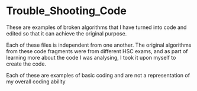 # Trouble_Shooting_Code
These are examples of broken algorithms that I have turned into code and edited so that it can achieve the original purpose.

Each of these files is independent from one another. 
The original algorithms from these code fragments were from different HSC exams, and as part of learning more about the code I was analysing, I took it upon myself to create the code. 

Each of these are examples of basic coding and are not a representation of my overall coding ability
